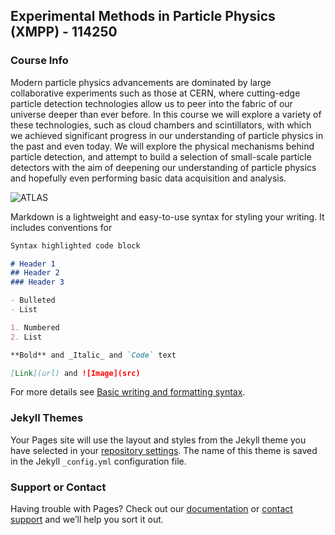 ## Experimental Methods in Particle Physics (XMPP) - 114250

### Course Info

Modern particle physics advancements are dominated by large collaborative experiments such as those at CERN, where cutting-edge particle detection technologies allow us to peer into the fabric of our universe deeper than ever before. In this course we will explore a variety of these technologies, such as cloud chambers and scintillators, with which we achieved significant progress in our understanding of particle physics in the past and even today. We will explore the physical mechanisms behind particle detection, and attempt to build a selection of small-scale particle detectors with the aim of deepening our understanding of particle physics and hopefully even performing basic data acquisition and analysis.

![ATLAS](https://github.com/Yomaster10/technion_xmpp/assets/images/ATLAS.jpg)

Markdown is a lightweight and easy-to-use syntax for styling your writing. It includes conventions for

```markdown
Syntax highlighted code block

# Header 1
## Header 2
### Header 3

- Bulleted
- List

1. Numbered
2. List

**Bold** and _Italic_ and `Code` text

[Link](url) and ![Image](src)
```

For more details see [Basic writing and formatting syntax](https://docs.github.com/en/github/writing-on-github/getting-started-with-writing-and-formatting-on-github/basic-writing-and-formatting-syntax).

### Jekyll Themes

Your Pages site will use the layout and styles from the Jekyll theme you have selected in your [repository settings](https://github.com/Yomaster10/technion_hep.github.io/settings/pages). The name of this theme is saved in the Jekyll `_config.yml` configuration file.

### Support or Contact

Having trouble with Pages? Check out our [documentation](https://docs.github.com/categories/github-pages-basics/) or [contact support](https://support.github.com/contact) and we’ll help you sort it out.
